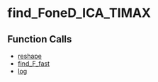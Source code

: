 # find_FoneD_ICA_TIMAX

## Function Calls
- [reshape](CSD/kCSD/ica/kCsd1D_ICA/STICA_FIND_VU_FAST/reshape.md)
- [find_F_fast](CSD/kCSD/ica/kCsd1D_ICA/STICA_FIND_VU_FAST/find_F_fast.md)
- [log](CSD/kCSD/ica/kCsd1D_ICA/STICA_FIND_VU_FAST/log.md)
